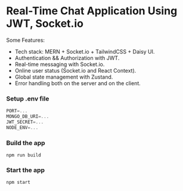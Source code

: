 # Real-Time Chat Application Using JWT, Socket.io

Some Features:

-    Tech stack: MERN + Socket.io + TailwindCSS + Daisy UI.
-    Authentication && Authorization with JWT.
-    Real-time messaging with Socket.io.
-    Online user status (Socket.io and React Context).
-    Global state management with Zustand.
-    Error handling both on the server and on the client.



### Setup .env file

```js
PORT=...
MONGO_DB_URI=...
JWT_SECRET=...
NODE_ENV=...
```

### Build the app

```shell
npm run build
```

### Start the app

```shell
npm start
```
